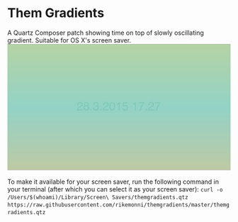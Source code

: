 # Them Gradients
A Quartz Composer patch showing time on top of slowly oscillating gradient.
Suitable for OS X's screen saver.
![Screenshot](screenshot.jpg "Screenshot")

To make it available for your screen saver, run the following command in your terminal (after which you can select it as your screen saver):
```curl -o /Users/$(whoami)/Library/Screen\ Savers/themgradients.qtz https://raw.githubusercontent.com/rikemonni/themgradients/master/themgradients.qtz```


